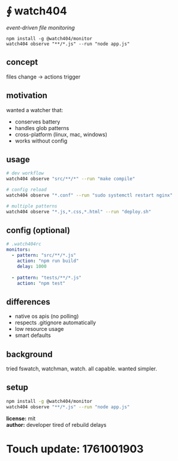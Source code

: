 # ∮ watch404

*event-driven file monitoring*

```
npm install -g @watch404/monitor
watch404 observe "**/*.js" --run "node app.js"
```

## concept
files change → actions trigger

## motivation
wanted a watcher that:
- conserves battery
- handles glob patterns
- cross-platform (linux, mac, windows)
- works without config

## usage
```bash
# dev workflow
watch404 observe "src/**/*" --run "make compile"

# config reload
watch404 observe "*.conf" --run "sudo systemctl restart nginx"

# multiple patterns
watch404 observe "*.js,*.css,*.html" --run "deploy.sh"
```

## config (optional)
```yaml
# .watch404rc
monitors:
  - pattern: "src/**/*.js"
    action: "npm run build"
    delay: 1000
    
  - pattern: "tests/**/*.js"
    action: "npm test"
```
    
## differences
- native os apis (no polling)
- respects .gitignore automatically
- low resource usage
- smart defaults

## background
tried fswatch, watchman, watch. all capable.
wanted simpler.

## setup
```bash
npm install -g @watch404/monitor
watch404 observe "**/*.js" --run "node app.js"
```

**license:** mit  
**author:** developer tired of rebuild delays

# Touch update: 1761001903
